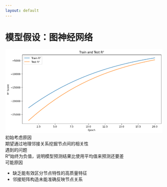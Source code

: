 ```yaml
---
layout: default
---
```


<div class="bg-white bg-opacity-80 p-6 rounded-lg mx-auto my-4 w-9/10 h-9/10">
  <div class="flex items-center justify-center mb-2">
    <h1 class="text-xl font-bold text-gray-600">模型假设：图神经网络</h1>
  </div>

  <div class="w-full bg-gradient-to-br from-gray-50 to-white rounded-lg p-2">
    <div class="grid grid-cols-2 gap-6">
      <!-- 左侧：结果图 -->
      <div class="bg-gradient-to-br from-gray-50 to-white p-2 rounded-lg shadow-sm flex justify-center items-center">
        <img src="/img/GNN_R^2.png" 
          class="w-full h-auto object-contain rounded-lg" 
          alt="GNN R^2 Score"/>
      </div>
      <!-- 右侧：分析内容 -->
      <div class="bg-gradient-to-br from-gray-50 to-white p-2 rounded-lg shadow-sm">
        <div class="space-y-4">
          <!-- 初始考虑 -->
          <div class="flex items-start">
            <div class="w-2 h-2 rounded-full bg-pink-400 mt-2 mr-2 flex-shrink-0"></div>
            <div>
              <span class="text-pink-400 font-medium">初始考虑原因</span>
              <div class="text-base text-gray-600 mt-1">
                期望通过<span class="text-pink-400">地理邻接关系</span>挖掘节点间的相关性
              </div>
            </div>
          </div>
          <!-- 遇到的问题 -->
          <div class="flex items-start">
            <div class="w-2 h-2 rounded-full bg-blue-400 mt-1 mr-2 flex-shrink-0"></div>
            <div>
              <span class="text-blue-400 font-medium">遇到的问题</span>
              <div class="text-base text-gray-600 mt-1">
                <span class="text-blue-400">R²始终为负值</span>，说明模型预测结果比使用平均值来预测还要差
              </div>
            </div>
          </div>
          <!-- 可能原因 -->
          <div class="flex items-start">
            <div class="w-2 h-2 rounded-full bg-green-400 mt-2 mr-2 flex-shrink-0"></div>
            <div>
              <span class="text-green-400 font-medium">可能原因</span>
              <div class="text-base text-gray-600 mt-0.5">
                <ul class="list-disc ml-3 space-y-0.5">
                  <li>缺乏能<span class="text-green-400">有效区分</span>节点特性的高质量特征</li>
                  <li><span class="text-green-400">邻接矩阵</span>构造未能准确反映节点关系</li>
                </ul>
              </div>
            </div>
          </div>
        </div>
      </div>
    </div>
  </div>
</div>
